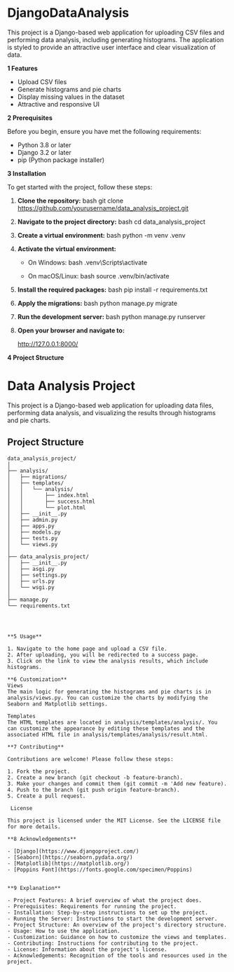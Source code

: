 # DjangoDataAnalysis


This project is a Django-based web application for uploading CSV files and performing data analysis, including generating histograms. The application is styled to provide an attractive user interface and clear visualization of data.

**1 Features**

- Upload CSV files
- Generate histograms and pie charts
- Display missing values in the dataset
- Attractive and responsive UI

**2 Prerequisites**

Before you begin, ensure you have met the following requirements:
- Python 3.8 or later
- Django 3.2 or later
- pip (Python package installer)

**3 Installation**

To get started with the project, follow these steps:

1. **Clone the repository:**
   bash
   git clone https://github.com/yourusername/data_analysis_project.git
   

2. **Navigate to the project directory:**
   bash
   cd data_analysis_project
   

3. **Create a virtual environment:**
   bash
   python -m venv .venv
   

4. **Activate the virtual environment:**
   - On Windows:
     bash
     .venv\Scripts\activate
     
   - On macOS/Linux:
     bash
     source .venv/bin/activate
     

5. **Install the required packages:**
   bash
   pip install -r requirements.txt
   

6. **Apply the migrations:**
   bash
   python manage.py migrate
   

7. **Run the development server:**
   bash
   python manage.py runserver
   

8. **Open your browser and navigate to:**
   
   http://127.0.0.1:8000/

**4 Project Structure**

# Data Analysis Project

This project is a Django-based web application for uploading data files, performing data analysis, and visualizing the results through histograms and pie charts.

## Project Structure

```plaintext
data_analysis_project/
│
├── analysis/
│   ├── migrations/
│   ├── templates/
│   │   └── analysis/
│   │       ├── index.html
│   │       ├── success.html
│   │       └── plot.html
│   ├── __init__.py
│   ├── admin.py
│   ├── apps.py
│   ├── models.py
│   ├── tests.py
│   └── views.py
│
├── data_analysis_project/
│   ├── __init__.py
│   ├── asgi.py
│   ├── settings.py
│   ├── urls.py
│   └── wsgi.py
│
├── manage.py
└── requirements.txt




**5 Usage**

1. Navigate to the home page and upload a CSV file.
2. After uploading, you will be redirected to a success page.
3. Click on the link to view the analysis results, which include histograms.

**6 Customization**
Views
The main logic for generating the histograms and pie charts is in analysis/views.py. You can customize the charts by modifying the Seaborn and Matplotlib settings.

Templates
The HTML templates are located in analysis/templates/analysis/. You can customize the appearance by editing these templates and the associated HTML file in analysis/templates/analysis/result.html.

**7 Contributing**

Contributions are welcome! Please follow these steps:

1. Fork the project.
2. Create a new branch (git checkout -b feature-branch).
3. Make your changes and commit them (git commit -m 'Add new feature).
4. Push to the branch (git push origin feature-branch).
5. Create a pull request.

 License

This project is licensed under the MIT License. See the LICENSE file for more details.

**8 Acknowledgements**

- [Django](https://www.djangoproject.com/)
- [Seaborn](https://seaborn.pydata.org/)
- [Matplotlib](https://matplotlib.org/)
- [Poppins Font](https://fonts.google.com/specimen/Poppins)


**9 Explanation**

- Project Features: A brief overview of what the project does.
- Prerequisites: Requirements for running the project.
- Installation: Step-by-step instructions to set up the project.
- Running the Server: Instructions to start the development server.
- Project Structure: An overview of the project's directory structure.
- Usage: How to use the application.
- Customization: Guidance on how to customize the views and templates.
- Contributing: Instructions for contributing to the project.
- License: Information about the project's license.
- Acknowledgements: Recognition of the tools and resources used in the project.



